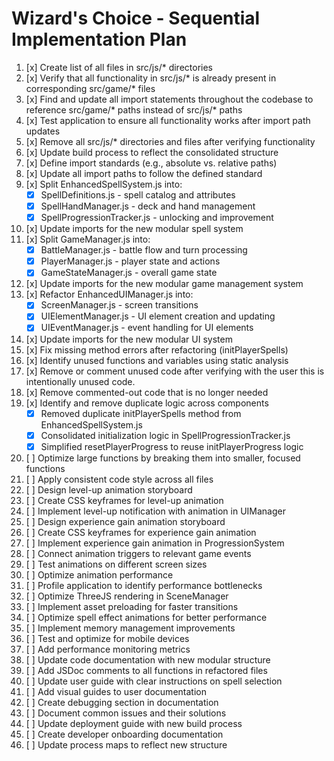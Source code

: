 # Wizard's Choice - Sequential Implementation Plan

1. [x] Create list of all files in src/js/* directories
2. [x] Verify that all functionality in src/js/* is already present in corresponding src/game/* files
3. [x] Find and update all import statements throughout the codebase to reference src/game/* paths instead of src/js/* paths
4. [x] Test application to ensure all functionality works after import path updates
5. [x] Remove all src/js/* directories and files after verifying functionality
6. [x] Update build process to reflect the consolidated structure
7. [x] Define import standards (e.g., absolute vs. relative paths)
8. [x] Update all import paths to follow the defined standard
9. [x] Split EnhancedSpellSystem.js into:
   - [x] SpellDefinitions.js - spell catalog and attributes
   - [x] SpellHandManager.js - deck and hand management
   - [x] SpellProgressionTracker.js - unlocking and improvement
10. [x] Update imports for the new modular spell system
11. [x] Split GameManager.js into:
    - [x] BattleManager.js - battle flow and turn processing
    - [x] PlayerManager.js - player state and actions
    - [x] GameStateManager.js - overall game state
12. [x] Update imports for the new modular game management system
13. [x] Refactor EnhancedUIManager.js into:
    - [x] ScreenManager.js - screen transitions
    - [x] UIElementManager.js - UI element creation and updating
    - [x] UIEventManager.js - event handling for UI elements
14. [x] Update imports for the new modular UI system
15. [x] Fix missing method errors after refactoring (initPlayerSpells)
16. [x] Identify unused functions and variables using static analysis
17. [x] Remove or comment unused code after verifying with the user this is intentionally unused code.
18. [x] Remove commented-out code that is no longer needed
19. [x] Identify and remove duplicate logic across components
    - [x] Removed duplicate initPlayerSpells method from EnhancedSpellSystem.js
    - [x] Consolidated initialization logic in SpellProgressionTracker.js
    - [x] Simplified resetPlayerProgress to reuse initPlayerProgress logic
20. [ ] Optimize large functions by breaking them into smaller, focused functions
21. [ ] Apply consistent code style across all files
22. [ ] Design level-up animation storyboard
23. [ ] Create CSS keyframes for level-up animation
24. [ ] Implement level-up notification with animation in UIManager
25. [ ] Design experience gain animation storyboard
26. [ ] Create CSS keyframes for experience gain animation
27. [ ] Implement experience gain animation in ProgressionSystem
28. [ ] Connect animation triggers to relevant game events
29. [ ] Test animations on different screen sizes
30. [ ] Optimize animation performance
31. [ ] Profile application to identify performance bottlenecks
32. [ ] Optimize ThreeJS rendering in SceneManager
33. [ ] Implement asset preloading for faster transitions
34. [ ] Optimize spell effect animations for better performance
35. [ ] Implement memory management improvements
36. [ ] Test and optimize for mobile devices
37. [ ] Add performance monitoring metrics
38. [ ] Update code documentation with new modular structure
39. [ ] Add JSDoc comments to all functions in refactored files
40. [ ] Update user guide with clear instructions on spell selection
41. [ ] Add visual guides to user documentation
42. [ ] Create debugging section in documentation
43. [ ] Document common issues and their solutions
44. [ ] Update deployment guide with new build process
45. [ ] Create developer onboarding documentation
46. [ ] Update process maps to reflect new structure
